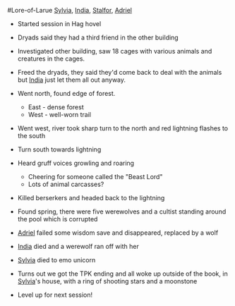 #Lore-of-Larue 
[Sylvia](PCs/Past/Sylvia.md), [India](PCs/Current/India.md), [Stalfor](PCs/Current/Stalfor.md), [Adriel](PCs/Current/Adriel.md)

- Started session in Hag hovel
- Dryads said they had a third friend in the other building
- Investigated other building, saw 18 cages with various animals and creatures in the cages.
- Freed the dryads, they said they'd come back to deal with the animals but [India](PCs/Current/India.md) just let them all out anyway.
- Went north, found edge of forest.
	- East - dense forest
	- West - well-worn trail
- Went west, river took sharp turn to the north and red lightning flashes to the south
- Turn south towards lightning
- Heard gruff voices growling and roaring
	- Cheering for someone called the "Beast Lord"
	- Lots of animal carcasses?
- Killed berserkers and headed back to the lightning

- Found spring, there were five werewolves and a cultist standing around the pool which is corrupted
- [Adriel](PCs/Current/Adriel.md) failed some wisdom save and disappeared, replaced by a wolf
- [India](PCs/Current/India.md) died and a werewolf ran off with her
- [Sylvia](PCs/Past/Sylvia.md) died to emo unicorn
- Turns out we got the TPK ending and all woke up outside of the book, in [Sylvia](PCs/Past/Sylvia.md)'s house, with a ring of shooting stars and a moonstone
- Level up for next session!